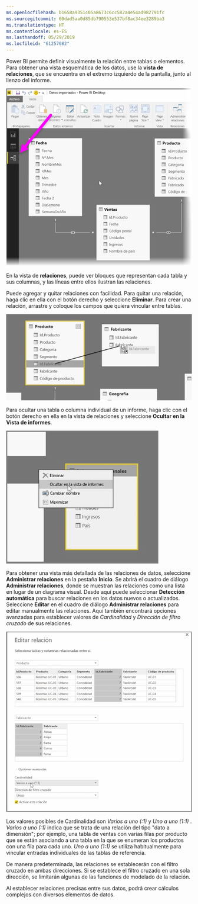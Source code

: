 ```yaml
---
ms.openlocfilehash: b1658a9351c05a8673c6cc582a4e54ad982791fc
ms.sourcegitcommit: 60dad5aa0d85db790553e537bf8ac34ee3289ba3
ms.translationtype: HT
ms.contentlocale: es-ES
ms.lasthandoff: 05/29/2019
ms.locfileid: "61257082"
---
```

Power BI permite definir visualmente la relación entre tablas o elementos. Para obtener una vista esquemática de los datos, use la **vista de relaciones**, que se encuentra en el extremo izquierdo de la pantalla, junto al lienzo del informe.

![](media/2-2-manage-data-relationships/2-2_1.png)

En la vista de **relaciones**, puede ver bloques que representan cada tabla y sus columnas, y las líneas entre ellos ilustran las relaciones.

Puede agregar y quitar relaciones con facilidad. Para quitar una relación, haga clic en ella con el botón derecho y seleccione **Eliminar**. Para crear una relación, arrastre y coloque los campos que quiera vincular entre tablas.

![](media/2-2-manage-data-relationships/2-2_2.png)

Para ocultar una tabla o columna individual de un informe, haga clic con el botón derecho en ella en la vista de relaciones y seleccione **Ocultar en la Vista de informes**.

![](media/2-2-manage-data-relationships/2-2_3.png)

Para obtener una vista más detallada de las relaciones de datos, seleccione **Administrar relaciones** en la pestaña **Inicio**. Se abrirá el cuadro de diálogo **Administrar relaciones**, donde se muestran las relaciones como una lista en lugar de un diagrama visual. Desde aquí puede seleccionar **Detección automática** para buscar relaciones en los datos nuevos o actualizados. Seleccione **Editar** en el cuadro de diálogo **Administrar relaciones** para editar manualmente las relaciones. Aquí también encontrará opciones avanzadas para establecer valores de *Cardinalidad* y *Dirección de filtro cruzado* de sus relaciones.

![](media/2-2-manage-data-relationships/2-2_4.png)

Los valores posibles de Cardinalidad son *Varios a uno (:1)* y *Uno a uno (1:1)* . *Varios a uno (:1)* indica que se trata de una relación del tipo "dato a dimensión"; por ejemplo, una tabla de ventas con varias filas por producto que se están asociando a una tabla en la que se enumeran los productos con una fila para cada uno. *Uno a uno (1:1)* se utiliza habitualmente para vincular entradas individuales de las tablas de referencia.

De manera predeterminada, las relaciones se establecerán con el filtro cruzado en ambas direcciones. Si se establece el filtro cruzado en una sola dirección, se limitarán algunas de las funciones de modelado de la relación.

Al establecer relaciones precisas entre sus datos, podrá crear cálculos complejos con diversos elementos de datos.

